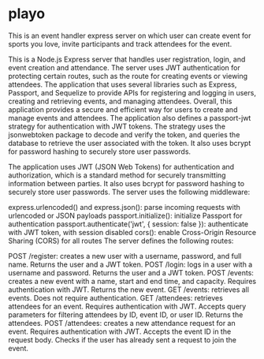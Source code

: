 # playo
This is an event handler express server on which user can create event for sports you love, invite participants and track attendees for the event.

This is a Node.js Express server that handles user registration, login, and event creation and attendance. The server uses JWT authentication for protecting certain routes, such as the route for creating events or viewing attendees. The application that uses several libraries such as Express, Passport, and Sequelize to provide APIs for registering and logging in users, creating and retrieving events, and managing attendees. Overall, this application provides a secure and efficient way for users to create and manage events and attendees. The application also defines a passport-jwt strategy for authentication with JWT tokens. The strategy uses the jsonwebtoken package to decode and verify the token, and queries the database to retrieve the user associated with the token. It also uses bcrypt for password hashing to securely store user passwords.

The application uses JWT (JSON Web Tokens) for authentication and authorization, which is a standard method for securely transmitting information between parties. It also uses bcrypt for password hashing to securely store user passwords. The server uses the following middleware:

express.urlencoded() and express.json(): parse incoming requests with urlencoded or JSON payloads
passport.initialize(): initialize Passport for authentication
passport.authenticate('jwt', { session: false }): authenticate with JWT token, with session disabled
cors(): enable Cross-Origin Resource Sharing (CORS) for all routes
The server defines the following routes:

POST /register: creates a new user with a username, password, and full name. Returns the user and a JWT token.
POST /login: logs in a user with a username and password. Returns the user and a JWT token.
POST /events: creates a new event with a name, start and end time, and capacity. Requires authentication with JWT. Returns the new event.
GET /events: retrieves all events. Does not require authentication.
GET /attendees: retrieves attendees for an event. Requires authentication with JWT. Accepts query parameters for filtering attendees by ID, event ID, or user ID. Returns the attendees.
POST /attendees: creates a new attendance request for an event. Requires authentication with JWT. Accepts the event ID in the request body. Checks if the user has already sent a request to join the event.
